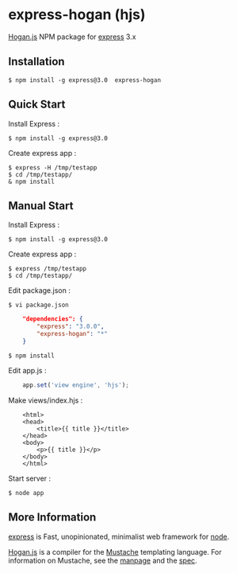 express-hogan (hjs)
=====
[Hogan.js](http://twitter.github.com/hogan.js/) NPM package for [express](http://expressjs.com/) 3.x

## Installation

    $ npm install -g express@3.0  express-hogan

## Quick Start

 Install Express :

    $ npm install -g express@3.0

 Create express app :

    $ express -H /tmp/testapp
    $ cd /tmp/testapp/
    & npm install

## Manual Start

 Install Express :

    $ npm install -g express@3.0

 Create express app :

    $ express /tmp/testapp
    $ cd /tmp/testapp/

 Edit package.json :

    $ vi package.json

```package.json   
    "dependencies": {
        "express": "3.0.0",
        "express-hogan": "*"
    }
```

    $ npm install

 Edit app.js :

```app.js
    app.set('view engine', 'hjs');
```

 Make views/index.hjs :

```index.hjs
    <html>
    <head>
        <title>{{ title }}</title>
    </head>
    <body>
        <p>{{ title }}</p>
    </body>
    </html>
```

 Start server :

    $ node app
    
    
## More Information
 [express](http://expressjs.com/) is Fast, unopinionated, minimalist web framework for [node](http://nodejs.org).

 [Hogan.js](http://twitter.github.com/hogan.js/) is a compiler for the
[Mustache](http://mustache.github.com/) templating language. For information
on Mustache, see the [manpage](http://mustache.github.com/mustache.5.html) and
the [spec](https://github.com/mustache/spec).
